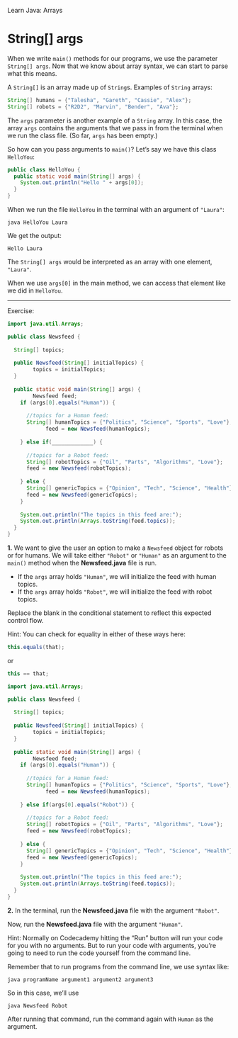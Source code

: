 Learn Java: Arrays
# String[] args

When we write `main()` methods for our programs, we use the parameter `String[] args`. Now that we know about array syntax, we can start to parse what this means.

A `String[]` is an array made up of `String`s. Examples of `String` arrays:

```java
String[] humans = {"Talesha", "Gareth", "Cassie", "Alex"};
String[] robots = {"R2D2", "Marvin", "Bender", "Ava"};
```

The `args` parameter is another example of a `String` array. In this case, the array `args` contains the arguments that we pass in from the terminal when we run the class file. (So far, `args` has been empty.)

So how can you pass arguments to `main()`? Let’s say we have this class `HelloYou`:

```java
public class HelloYou {
  public static void main(String[] args) {
    System.out.println("Hello " + args[0]);  
  }
}
```

When we run the file `HelloYou` in the terminal with an argument of `"Laura"`:

```
java HelloYou Laura
```

We get the output:

```
Hello Laura
```

The `String[] args` would be interpreted as an array with one element, `"Laura"`.

When we use `args[0]` in the main method, we can access that element like we did in `HelloYou`.

---

Exercise:

```java
import java.util.Arrays;

public class Newsfeed {
  
  String[] topics;
  
  public Newsfeed(String[] initialTopics) {
		topics = initialTopics;
  }
  
  public static void main(String[] args) {
		Newsfeed feed;
    if (args[0].equals("Human")) {
      
      //topics for a Human feed:
      String[] humanTopics = {"Politics", "Science", "Sports", "Love"};
			feed = new Newsfeed(humanTopics);
      
    } else if(_____________) {
      
      //topics for a Robot feed:
      String[] robotTopics = {"Oil", "Parts", "Algorithms", "Love"};
      feed = new Newsfeed(robotTopics);
      
    } else {
      String[] genericTopics = {"Opinion", "Tech", "Science", "Health"};
      feed = new Newsfeed(genericTopics);
    }
        
    System.out.println("The topics in this feed are:");
    System.out.println(Arrays.toString(feed.topics));
  }
}
```

**1.** We want to give the user an option to make a `Newsfeed` object for robots or for humans. We will take either `"Robot"` or `"Human"` as an argument to the `main()` method when the **Newsfeed.java** file is run.

-   If the `args` array holds `"Human"`, we will initialize the feed with human topics.
-   If the `args` array holds `"Robot"`, we will initialize the feed with robot topics.

Replace the blank in the conditional statement to reflect this expected control flow.

Hint: You can check for equality in either of these ways here:
```java
this.equals(that);
```

or
```java
this == that;
```

```java
import java.util.Arrays;

public class Newsfeed {
  
  String[] topics;
  
  public Newsfeed(String[] initialTopics) {
		topics = initialTopics;
  }
  
  public static void main(String[] args) {
		Newsfeed feed;
    if (args[0].equals("Human")) {
      
      //topics for a Human feed:
      String[] humanTopics = {"Politics", "Science", "Sports", "Love"};
			feed = new Newsfeed(humanTopics);
      
    } else if(args[0].equals("Robot")) {
      
      //topics for a Robot feed:
      String[] robotTopics = {"Oil", "Parts", "Algorithms", "Love"};
      feed = new Newsfeed(robotTopics);
      
    } else {
      String[] genericTopics = {"Opinion", "Tech", "Science", "Health"};
      feed = new Newsfeed(genericTopics);
    }
        
    System.out.println("The topics in this feed are:");
    System.out.println(Arrays.toString(feed.topics));
  }
}
```

**2.** In the terminal, run the **Newsfeed.java** file with the argument `"Robot"`.

Now, run the **Newsfeed.java** file with the argument `"Human"`.

Hint: Normally on Codecademy hitting the “Run” button will run your code for you with no arguments. But to run your code with arguments, you’re going to need to run the code yourself from the command line.

Remember that to run programs from the command line, we use syntax like:
```
java programName argument1 argument2 argument3
```

So in this case, we’ll use
```
java Newsfeed Robot
```

After running that command, run the command again with `Human` as the argument.